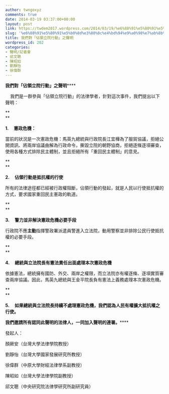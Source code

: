```yaml
---
author: twngoxyz
comments: true
date: 2014-03-19 03:37:00+00:00
layout: post
link: https://twdem2017.wordpress.com/2014/03/19/%e6%88%91%e5%80%91%e5%b0%8d%e3%80%8c%e4%bd%94%e9%a0%98%e7%ab%8b%e9%99%a2%e8%a1%8c%e5%8b%95%e3%80%8d%e4%b9%8b%e8%81%b2%e6%98%8e/
slug: '%e6%88%91%e5%80%91%e5%b0%8d%e3%80%8c%e4%bd%94%e9%a0%98%e7%ab%8b%e9%99%a2%e8%a1%8c%e5%8b%95%e3%80%8d%e4%b9%8b%e8%81%b2%e6%98%8e'
title: 我們對「佔領立院行動」之聲明
wordpress_id: 202
categories:
- 聲明/記者會
- 邱文聰
- 陳昭如
- 劉靜怡
- 徐偉群
---
```


**我們對「佔領立院行動」之聲明******

  


    我們是一群參與「佔領立院行動」的法律學者，針對這次事件，我們提出以下聲明：

**  
**

**1.     ****憲政危機：******

當前的狀況是一次憲政危機：馬英九總統與行政院長江宜樺為了服貿協議，拒絕公開資訊、將兩岸協議曲解為行政命令，撕毀立院的朝野協商，拒絕逐條逐項審查，使用各種方式排除民主體制，並且拒絕所有「重回民主體制」的意見。

**  
**

**2.     ****佔領行動是抵抗權的行使******

所有的法律途徑都已經被行政權阻斷，佔領行動的發起，就是人民以行使抵抗權的方式，要求國家重回民主憲政的軌道。

**  
**

**3.     ****警力並非解決憲政危機必要手段******

行政院不應**主動**指揮警政署派遣員警進入立法院，動用警察並非排除公民行使抵抗權的必要手段。

**  
**

**4.     ****總統與立法院長有憲法責任出面處理本次憲政危機******

依據憲法，總統擁有國防、外交、兩岸之權限，而立法院亦有權逐條、逐項實質審查兩岸協議。因此，馬英九總統與王金平院長負有憲法上義務處理本次憲政危機。

**  
**

**5.     ****如果總統與立法院長持續不處理憲政危機，我們認為人民有權擴大抵抗權之行使。******

  


**我們邀請所有認同此聲明的法律人，一同加入聲明的連署。******

  


發起人：

顏厥安（台灣大學法律學院教授）

劉靜怡（台灣大學國家發展研究所教授）

徐偉群（中原大學財經法律學系副教授）

陳昭如（台灣大學法律學院副教授）

  


邱文聰（中央研究院法律學研究所副研究員）
